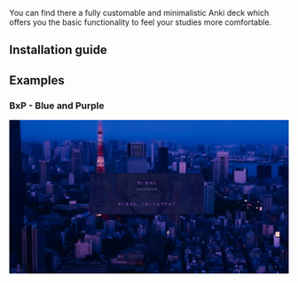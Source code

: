 You can find there a fully customable and minimalistic Anki deck which offers you the basic functionality to feel your studies more comfortable.

## Installation guide

## Examples

### BxP - Blue and Purple

<img src="./assets/blue_purple.png" />

